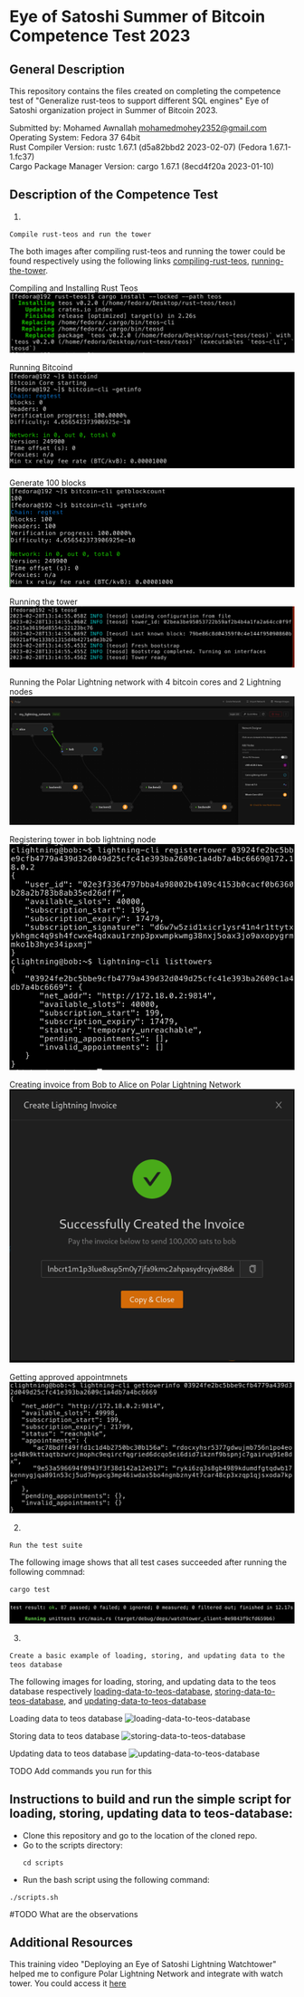 # Eye of Satoshi Summer of Bitcoin Competence Test 2023

## General Description

This repository contains the files created on completing the competence test of "Generalize rust-teos to support different SQL engines" Eye of Satoshi organization project in Summer of Bitcoin 2023.

Submitted by: Mohamed Awnallah <mohamedmohey2352@gmail.com> <br>
Operating System: Fedora 37 64bit <br>
Rust Compiler Version: rustc 1.67.1 (d5a82bbd2 2023-02-07) (Fedora 1.67.1-1.fc37) <br>
Cargo Package Manager Version: cargo 1.67.1 (8ecd4f20a 2023-01-10) <br>

## Description of the Competence Test
1.
```
Compile rust-teos and run the tower
```
The both images after compiling rust-teos and running the tower could be found respectively using the following links [compiling-rust-teos](assets/compiling-rust-teos), [running-the-tower](assets/running-the-tower).

Compiling and Installing Rust Teos <br>
![compiling-rust-teos](assets/compiling-rust-teos.png)

Running Bitcoind<br>
![running-bitcoind](assets/running-bitcoind.png)

Generate 100 blocks <br>
![generating-100-blocks](assets/generating-100-blocks.png)

Running the tower <br>
![running-the-twoer](assets/running-the-tower.png)

Running the Polar Lightning network with 4 bitcoin cores and 2 Lightning nodes <br>
![building-lightning-network](assets/building-lightning-network.png)

Registering tower in bob lightning node <br>
![registering-tower](assets/registering-tower.png)

Creating invoice from Bob to Alice on Polar Lightning Network <br>
![creating-invoice-from-bob-to-alice](assets/creating-invoice-from-bob-to-alice.png)

Getting approved appointmnets <br>
![getting-approved-appointments](assets/getting-approved-appointments.png)


2.
```
Run the test suite
```
The following image shows that all test cases succeeded after running the following commnad:
```bash
cargo test
```

![running-the-test-suite](assets/running-the-test-suite.png)

3.
```
Create a basic example of loading, storing, and updating data to the teos database
```
The following images for loading, storing, and updating data to the teos database respectively [loading-data-to-teos-database](assets/loading-data-to-teos-database), [storing-data-to-teos-database](assets/storing-data-to-teos-database), and [updating-data-to-teos-database](assets/updatin-data-teos-database)

Loading data to teos database
![loading-data-to-teos-database](assets/loading-data-to-teos-database.png)

Storing data to teos database
![storing-data-to-teos-database](assets/storing-data-to-teos-database.png)

Updating data to teos database
![updating-data-to-teos-database](assets/updating-data-to-teos-database.png)

TODO Add commands you run for this

## Instructions to build and run the simple script for loading, storing, updating data to teos-database:
- Clone this repository and go to the location of the cloned repo.
- Go to the scripts directory:
  ```
  cd scripts
  ```
- Run the bash script using the following command:
```
./scripts.sh
```
#TODO What are the observations

## Additional Resources
This training video "Deploying an Eye of Satoshi Lightning Watchtower" helped me to configure Polar Lightning Network and integrate with watch tower. You could access it [here](https://www.youtube.com/watch?v=8vzNB_NZt2A&t=2194s)
